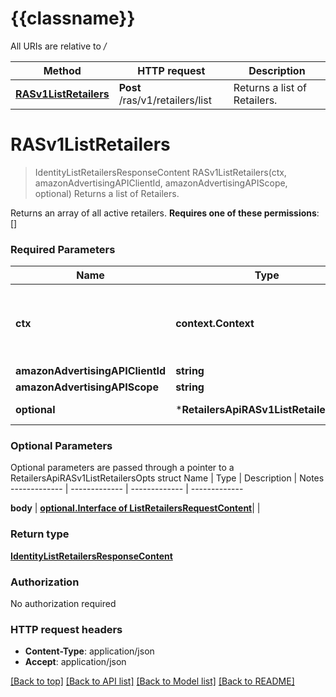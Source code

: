 # {{classname}}

All URIs are relative to */*

Method | HTTP request | Description
------------- | ------------- | -------------
[**RASv1ListRetailers**](RetailersApi.md#RASv1ListRetailers) | **Post** /ras/v1/retailers/list | Returns a list of Retailers.

# **RASv1ListRetailers**
> IdentityListRetailersResponseContent RASv1ListRetailers(ctx, amazonAdvertisingAPIClientId, amazonAdvertisingAPIScope, optional)
Returns a list of Retailers.

Returns an array of all active retailers.  **Requires one of these permissions**: []

### Required Parameters

Name | Type | Description  | Notes
------------- | ------------- | ------------- | -------------
 **ctx** | **context.Context** | context for authentication, logging, cancellation, deadlines, tracing, etc.
  **amazonAdvertisingAPIClientId** | **string**|  | 
  **amazonAdvertisingAPIScope** | **string**|  | 
 **optional** | ***RetailersApiRASv1ListRetailersOpts** | optional parameters | nil if no parameters

### Optional Parameters
Optional parameters are passed through a pointer to a RetailersApiRASv1ListRetailersOpts struct
Name | Type | Description  | Notes
------------- | ------------- | ------------- | -------------


 **body** | [**optional.Interface of ListRetailersRequestContent**](ListRetailersRequestContent.md)|  | 

### Return type

[**IdentityListRetailersResponseContent**](IdentityListRetailersResponseContent.md)

### Authorization

No authorization required

### HTTP request headers

 - **Content-Type**: application/json
 - **Accept**: application/json

[[Back to top]](#) [[Back to API list]](../README.md#documentation-for-api-endpoints) [[Back to Model list]](../README.md#documentation-for-models) [[Back to README]](../README.md)

